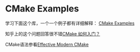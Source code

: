 # CMake Examples

学习下面这个库，一个一个例子都有详细解释：
[CMake Examples](https://github.com/ttroy50/cmake-examples/tree/master/01-basic/A-hello-cmake)

知乎上的这个问题回答很不错[CMake 如何入门？](https://www.zhihu.com/question/58949190)



CMake语法参看[Effective Modern CMake](https://gist.github.com/mbinna/c61dbb39bca0e4fb7d1f73b0d66a4fd1)




